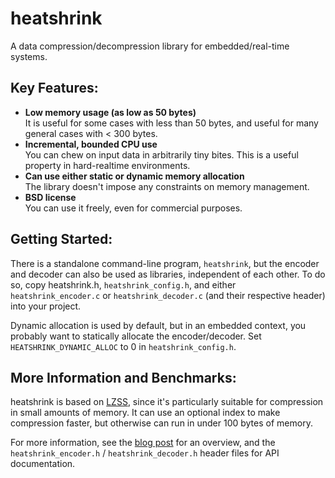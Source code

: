 # heatshrink

A data compression/decompression library for embedded/real-time systems.

## Key Features:

- **Low memory usage (as low as 50 bytes)**      
    It is useful for some cases with less than 50 bytes, and useful
    for many general cases with < 300 bytes.
- **Incremental, bounded CPU use**  
    You can chew on input data in arbitrarily tiny bites.
    This is a useful property in hard-realtime environments.
- **Can use either static or dynamic memory allocation**      
    The library doesn't impose any constraints on memory management.
- **BSD license**      
    You can use it freely, even for commercial purposes.

## Getting Started:

There is a standalone command-line program, `heatshrink`, but the
encoder and decoder can also be used as libraries, independent of each
other. To do so, copy heatshrink.h, `heatshrink_config.h`, and either
`heatshrink_encoder.c` or `heatshrink_decoder.c` (and their respective
header) into your project.

Dynamic allocation is used by default, but in an embedded context, you
probably want to statically allocate the encoder/decoder. Set
`HEATSHRINK_DYNAMIC_ALLOC` to 0 in `heatshrink_config.h`.

## More Information and Benchmarks:

heatshrink is based on [LZSS], since it's particularly suitable for
compression in small amounts of memory. It can use an optional index to
make compression faster, but otherwise can run in under 100 bytes of
memory.

For more information, see the [blog post] for an overview, and the
`heatshrink_encoder.h` / `heatshrink_decoder.h` header files for API
documentation.

[blog post]: http://spin.atomicobject.com/2013/03/14/heatshrink-embedded-data-compression/
[LZSS]: http://en.wikipedia.org/wiki/Lempel-Ziv-Storer-Szymanski
